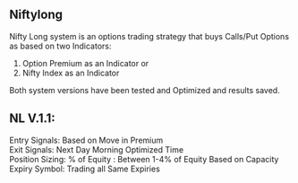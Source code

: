## Niftylong  
 Nifty Long system is an options trading strategy that buys Calls/Put Options as based on two Indicators:   
 1. Option Premium as an Indicator or  
 2. Nifty Index as an Indicator  

Both system versions have been tested and Optimized and results saved.  
## NL V.1.1:  
  Entry Signals: Based on Move in Premium  
  Exit Signals:  Next Day Morning Optimized Time  
  Position Sizing: % of Equity : Between 1-4% of Equity Based on Capacity   
  Expiry Symbol: Trading all Same Expiries  




